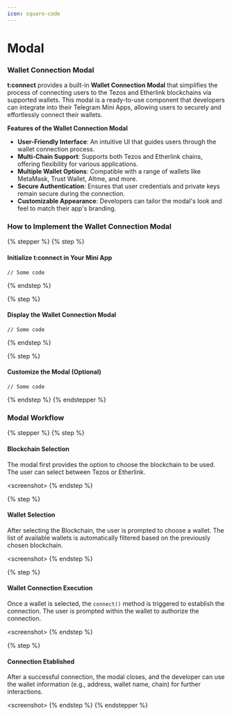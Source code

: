```yaml
---
icon: square-code
---
```


# Modal

### Wallet Connection Modal

**t:connect** provides a built-in **Wallet Connection Modal** that simplifies the process of connecting users to the Tezos and Etherlink blockchains via supported wallets. This modal is a ready-to-use component that developers can integrate into their Telegram Mini Apps, allowing users to securely and effortlessly connect their wallets.

**Features of the Wallet Connection Modal**

* **User-Friendly Interface**: An intuitive UI that guides users through the wallet connection process.
* **Multi-Chain Support**: Supports both Tezos and Etherlink chains, offering flexibility for various applications.
* **Multiple Wallet Options**: Compatible with a range of wallets like MetaMask, Trust Wallet, Altme, and more.
* **Secure Authentication**: Ensures that user credentials and private keys remain secure during the connection.
* **Customizable Appearance**: Developers can tailor the modal's look and feel to match their app's branding.

### How to Implement the Wallet Connection Modal

{% stepper %}
{% step %}
#### Initialize t:connect in Your Mini App

```
// Some code
```
{% endstep %}

{% step %}
#### Display the Wallet Connection Modal

```
// Some code
```
{% endstep %}

{% step %}
#### Customize the Modal (Optional)

```
// Some code
```
{% endstep %}
{% endstepper %}

### Modal Workflow

{% stepper %}
{% step %}
#### Blockchain  Selection

The modal first provides the option to choose the blockchain  to be used. The user can select between Tezos or Etherlink.

\<screenshot>
{% endstep %}

{% step %}
#### Wallet Selection

After selecting the Blockchain, the user is prompted to choose a wallet. The list of available wallets is automatically filtered based on the previously chosen blockchain.

\<screenshot>
{% endstep %}

{% step %}
#### Wallet Connection Execution

Once a wallet is selected, the `connect()` method is triggered to establish the connection. The user is prompted within the wallet to authorize the connection.

\<screenshot>
{% endstep %}

{% step %}
#### Connection Etablished

After a successful connection, the modal closes, and the developer can use the wallet information (e.g., address, wallet name, chain) for further interactions.

\<screenshot>
{% endstep %}
{% endstepper %}
